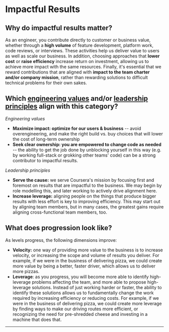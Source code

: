 
# Impactful Results

## Why do impactful results matter?
As an engineer, you contribute directly to customer or business value, whether through a **high volume** of feature development, platform work, code reviews, or interviews. These activities help us deliver value to users as well as scale our business. In addition, choosing approaches that **lower cost** or **raise efficiency** increase return on investment, allowing us to achieve more impact with the same resources. Finally, it's essential that we reward contributions that are aligned with **impact to the team charter and/or company mission**, rather than rewarding solutions to difficult technical problems for their own sakes.

## Which [engineering values](https://webedx-spark.github.io/eng-values/) and/or [leadership principles](https://coursera.atlassian.net/wiki/spaces/PEP/pages/268763323/Coursera+Leadership+Principles) align with this category?
*Engineering values*
* **Maximize impact: optimize for our users & business** -- avoid overengineering, and make the right build vs. buy choices that will lower the cost of long-term ownership
* **Seek clear ownership: you are empowered to change code as needed** -- the ability to get the job done by unblocking yourself in this way (e.g. by working full-stack or grokking other teams' code) can be a strong contributor to impactful results.

*Leadership principles*
* **Serve the cause:** we serve Coursera's mission by focusing first and foremost on results that are impactful to the business. We may begin by role modelling this, and later working to actively drive alignment here.
* **Increase leverage:** aligning people on the things that produce bigger results with less effort is key to improving efficiency. This may start out by aligning team members, but in many cases, the greatest gains require aligning cross-functional team members, too.

## What does progression look like?
As levels progress, the following dimensions improve:
* **Velocity:** one way of providing more value to the business is to increase velocity, or increasing the scope and volume of results you deliver. For example, if we were in the business of delivering pizza, we could create more value by being a better, faster driver, which allows us to deliver more pizzas.
* **Leverage**: as you progress, you will become more able to identify high-leverage problems affecting the team, and more able to propose high-leverage solutions. Instead of just working harder or faster, the ability to identify these solutions allows us to fundamentally change the work required by increasing efficiency or reducing costs. For example, if we were in the business of delivering pizza, we could create more leverage by finding ways to make our driving routes more efficient, or recognizing the need for pre-shredded cheese and investing in a machine that does that.
<hr>